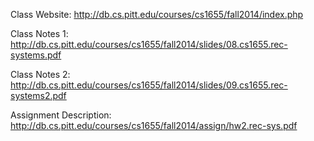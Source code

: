 Class Website: http://db.cs.pitt.edu/courses/cs1655/fall2014/index.php

Class Notes 1: http://db.cs.pitt.edu/courses/cs1655/fall2014/slides/08.cs1655.rec-systems.pdf

Class Notes 2: http://db.cs.pitt.edu/courses/cs1655/fall2014/slides/09.cs1655.rec-systems2.pdf

Assignment Description: http://db.cs.pitt.edu/courses/cs1655/fall2014/assign/hw2.rec-sys.pdf

